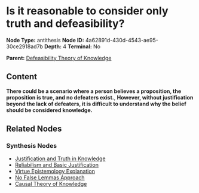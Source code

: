# Is it reasonable to consider only truth and defeasibility?

**Node Type:** antithesis
**Node ID:** 4a62891d-430d-4543-ae95-30ce2918ad7b
**Depth:** 4
**Terminal:** No

**Parent:** [Defeasibility Theory of Knowledge](defeasibility-theory-of-knowledge-synthesis-67d0092e-2030-4f86-b135-4a34ce7b94a6.md)

## Content

**There could be a scenario where a person believes a proposition, the proposition is true, and no defeaters exist.**, **However, without justification beyond the lack of defeaters, it is difficult to understand why the belief should be considered knowledge.**

## Related Nodes

### Synthesis Nodes

- [Justification and Truth in Knowledge](justification-and-truth-in-knowledge-synthesis-35bf4489-dfec-4699-b2d5-a5ed1d723821.md)
- [Reliabilism and Basic Justification](reliabilism-and-basic-justification-synthesis-90ca3169-3ed7-4ed1-902a-b293820e5e97.md)
- [Virtue Epistemology Explanation](virtue-epistemology-explanation-synthesis-44d1b040-a3ae-46fe-b88a-b93471cc581b.md)
- [No False Lemmas Approach](no-false-lemmas-approach-synthesis-627e380d-f6e3-418a-b93a-5e10ec1f1755.md)
- [Causal Theory of Knowledge](causal-theory-of-knowledge-synthesis-ac9c6aa8-68e1-40cf-a48d-a757494ad183.md)
